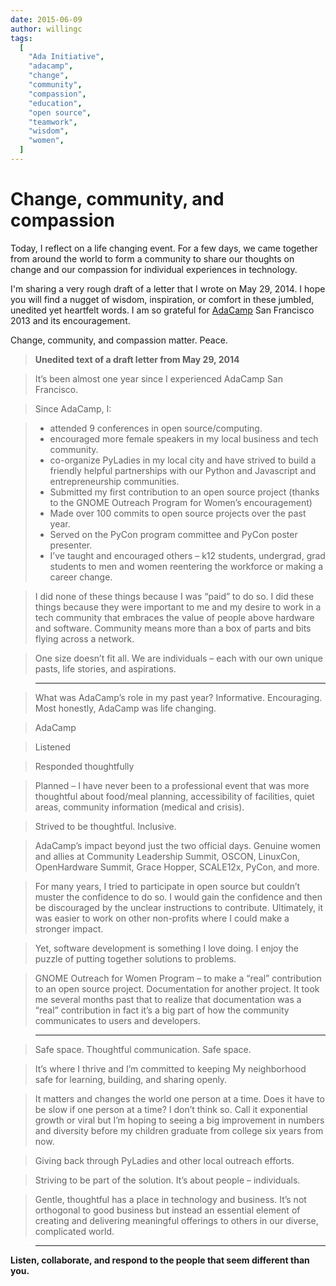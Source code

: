 ```yaml
---
date: 2015-06-09
author: willingc
tags:
  [
    "Ada Initiative",
    "adacamp",
    "change",
    "community",
    "compassion",
    "education",
    "open source",
    "teamwork",
    "wisdom",
    "women",
  ]
---
```


# Change, community, and compassion

Today, I reflect on a life changing event. For a few days, we came together
from around the world to form a community to share our thoughts on change and
our compassion for individual experiences in technology.

I'm sharing a very rough draft of a letter that I wrote on May 29, 2014. I
hope you will find a nugget of wisdom, inspiration, or comfort in these
jumbled, unedited yet heartfelt words. I am so grateful for <a
href="https://adacamp.org/" target="_blank">AdaCamp</a> San Francisco 2013 and
its encouragement.

Change, community, and compassion matter. Peace.

> **Unedited text of a draft letter from May 29, 2014**

> It’s been almost one year since I experienced AdaCamp San Francisco.

> Since AdaCamp, I:

> - attended 9 conferences in open source/computing.
> - encouraged more female speakers in my local business and tech community.
> - co-organize PyLadies in my local city and have strived to build a friendly
>   helpful partnerships with our Python and Javascript and entrepreneurship
>   communities.
> - Submitted my first contribution to an open source project (thanks to the
>   GNOME Outreach Program for Women’s encouragement)
> - Made over 100 commits to open source projects over the past year.
> - Served on the PyCon program committee and PyCon poster presenter.
> - I’ve taught and encouraged others – k12 students, undergrad, grad students
>   to men and women reentering the workforce or making a career change.

> I did none of these things because I was “paid” to do so. I did these things
> because they were important to me and my desire to work in a tech community
> that embraces the value of people above hardware and software. Community means
> more than a box of parts and bits flying across a network.

> One size doesn’t fit all. We are individuals – each with our own unique pasts,
> life stories, and aspirations.

> ---

> What was AdaCamp’s role in my past year? Informative. Encouraging. Most
> honestly, AdaCamp was life changing.

> AdaCamp

> Listened

> Responded thoughtfully

> Planned – I have never been to a professional event that was more thoughtful
> about food/meal planning, accessibility of facilities, quiet areas, community
> information (medical and crisis).

> Strived to be thoughtful. Inclusive.

> AdaCamp’s impact beyond just the two official days. Genuine women and allies
> at Community Leadership Summit, OSCON, LinuxCon, OpenHardware Summit, Grace
> Hopper, SCALE12x, PyCon, and more.

> For many years, I tried to participate in open source but couldn’t muster the
> confidence to do so. I would gain the confidence and then be discouraged by
> the unclear instructions to contribute. Ultimately, it was easier to work on
> other non-profits where I could make a stronger impact.

> Yet, software development is something I love doing. I enjoy the puzzle of
> putting together solutions to problems.

> GNOME Outreach for Women Program – to make a “real” contribution to an open
> source project. Documentation for another project. It took me several months
> past that to realize that documentation was a “real” contribution in fact it’s
> a big part of how the community communicates to users and developers.

> ---

> Safe space. Thoughtful communication. Safe space.

> It’s where I thrive and I’m committed to keeping My neighborhood safe for
> learning, building, and sharing openly.

> It matters and changes the world one person at a time. Does it have to be slow
> if one person at a time? I don’t think so. Call it exponential growth or viral
> but I’m hoping to seeing a big improvement in numbers and diversity before my
> children graduate from college six years from now.

> Giving back through PyLadies and other local outreach efforts.

> Striving to be part of the solution. It’s about people – individuals.

> Gentle, thoughtful has a place in technology and business. It’s not orthogonal
> to good business but instead an essential element of creating and delivering
> meaningful offerings to others in our diverse, complicated world.

> ---

**Listen, collaborate, and respond to the people that seem different than
you.**
